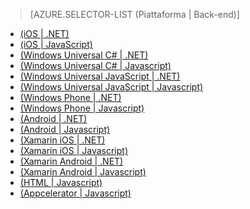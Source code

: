 ﻿> [AZURE.SELECTOR-LIST (Piattaforma | Back-end)]
- [(iOS | .NET)](/it-it/documentation/articles/mobile-services-dotnet-backend-ios-get-started-users/)
- [(iOS | JavaScript)](/it-it/documentation/articles/mobile-services-ios-get-started-users/)
- [(Windows Universal C# | .NET)](/it-it/documentation/articles/mobile-services-dotnet-backend-windows-universal-dotnet-get-started-users/)
- [(Windows Universal C# | Javascript)](/it-it/documentation/articles/mobile-services-javascript-backend-windows-universal-dotnet-get-started-users/)
- [(Windows Universal JavaScript | .NET)](/it-it/documentation/articles/mobile-services-dotnet-backend-windows-store-javascript-get-started-users/)
- [(Windows Universal JavaScript | Javascript)](/it-it/documentation/articles/mobile-services-windows-store-javascript-get-started-users/)
- [(Windows Phone | .NET)](/it-it/documentation/articles/mobile-services-dotnet-backend-windows-phone-get-started-users/)
- [(Windows Phone | Javascript)](/it-it/documentation/articles/mobile-services-windows-phone-get-started-users/)
- [(Android | .NET)](/it-it/documentation/articles/mobile-services-dotnet-backend-android-get-started-users/)
- [(Android | Javascript)](/it-it/documentation/articles/mobile-services-android-get-started-users/)
- [(Xamarin iOS | .NET)](/it-it/documentation/articles/mobile-services-dotnet-backend-xamarin-ios-get-started-users/)
- [(Xamarin iOS | Javascript)](/it-it/documentation/articles/partner-xamarin-mobile-services-ios-get-started-users/)
- [(Xamarin Android | .NET)](/it-it/documentation/articles/mobile-services-dotnet-backend-xamarin-android-get-started-users/)
- [(Xamarin Android | Javascript)](/it-it/documentation/articles/partner-xamarin-mobile-services-android-get-started-users/)
- [(HTML | Javascript)](/it-it/documentation/articles/mobile-services-html-get-started-users/)
- [(Appcelerator | Javascript)](/it-it/documentation/articles/partner-appcelerator-mobile-services-javascript-backend-appcelerator-get-started-users/)

<!--HONumber=42-->
